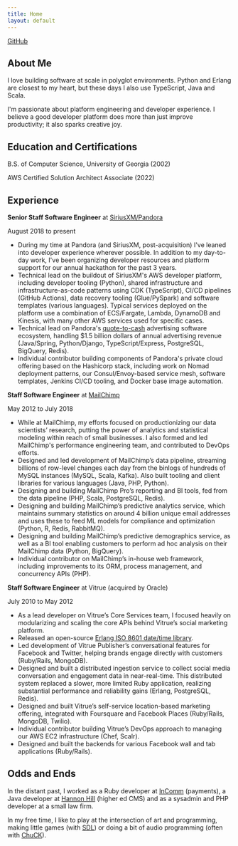 ```yaml
---
title: Home
layout: default
---
```


[GitHub](https://github.com/seansawyer)

## About Me

I love building software at scale in polyglot environments.  Python and Erlang are closest to my heart, but these days I also use TypeScript, Java and Scala.

I'm passionate about platform engineering and developer experience.  I believe a good developer platform does more than just improve productivity; it also sparks creative joy.

## Education and Certifications

B.S. of Computer Science, University of Georgia (2002)

AWS Certified Solution Architect Associate (2022)

## Experience

**Senior Staff Software Engineer** at [SiriusXM/Pandora](https://www.siriusxm.com/)

August 2018 to present

* During my time at Pandora (and SiriusXM, post-acquisition) I've leaned into developer experience wherever possible.  In addition to my day-to-day work, I've been organizing developer resources and platform support for our annual hackathon for the past 3 years.
* Technical lead on the buildout of SiriusXM's AWS developer platform, including developer tooling (Python), shared infrastructure and infrastructure-as-code patterns using CDK (TypeScript), CI/CD pipelines (GitHub Actions), data recovery tooling (Glue/PySpark) and software templates (various languages).  Typical services deployed on the platform use a combination of ECS/Fargate, Lambda, DynamoDB and Kinesis, with many other AWS services used for specific cases.
* Technical lead on Pandora's [quote-to-cash](https://en.wikipedia.org/wiki/Quote_to_cash) advertising software ecosystem, handling $1.5 billion dollars of annual advertising revenue (Java/Spring, Python/Django, TypeScript/Express, PostgreSQL, BigQuery, Redis).
* Individual contributor building components of Pandora's private cloud offering based on the Hashicorp stack, including work on Nomad deployment patterns, our Consul/Envoy-based service mesh, software templates, Jenkins CI/CD tooling, and Docker base image automation.

**Staff Software Engineer** at [MailChimp](https://mailchimp.com/)

May 2012 to July 2018

* While at MailChimp, my efforts focused on productionizing our data scientists’ research, putting the power of analytics and statistical modeling within reach of small businesses.  I also formed and led MailChimp's performance engineering team, and contributed to DevOps efforts.
* Designed and led development of MailChimp’s data pipeline, streaming billions of row-level changes each day from the binlogs of hundreds of MySQL instances (MySQL, Scala, Kafka).  Also built tooling and client libraries for various languages (Java, PHP, Python).
* Designing and building MailChimp Pro’s reporting and BI tools, fed from the data pipeline (PHP, Scala, PostgreSQL, Redis).
* Designing and building MailChimp’s predictive analytics service, which maintains summary statistics on around 4 billion unique email addresses and uses these to feed ML models for compliance and optimization (Python, R, Redis, RabbitMQ).
* Designing and building MailChimp’s predictive demographics service, as well as a BI tool enabling customers to perform ad hoc analysis on their MailChimp data (Python, BigQuery).
* Individual contributor on MailChimp’s in-house web framework, including improvements to its ORM, process management, and concurrency APIs (PHP).

**Staff Software Engineer** at Vitrue (acquired by Oracle)

July 2010 to May 2012

* As a lead developer on Vitrue’s Core Services team, I focused heavily on modularizing and scaling the core APIs behind Vitrue’s social marketing platform.
* Released an open-source [Erlang ISO 8601 date/time library](https://github.com/erlsci/iso8601).
* Led development of Vitrue Publisher’s conversational features for Facebook and Twitter, helping brands engage directly with customers (Ruby/Rails, MongoDB).
* Designed and built a distributed ingestion service to collect social media conversation and engagement data in near-real-time.  This distributed system replaced a slower, more limited Ruby application, realizing substantial performance and reliability gains (Erlang, PostgreSQL, Redis).
* Designed and built Vitrue’s self-service location-based marketing offering, integrated with Foursquare and Facebook Places (Ruby/Rails, MongoDB, Twilio).
* Individual contributor building Vitrue’s DevOps approach to managing our AWS EC2 infrastructure (Chef, Scalr).
* Designed and built the backends for various Facebook wall and tab applications (Ruby/Rails).

## Odds and Ends

In the distant past, I worked as a Ruby developer at [InComm](https://www.incomm.com/) (payments), a Java developer at [Hannon Hill](https://www.hannonhill.com/) (higher ed CMS) and as a sysadmin and PHP developer at a small law firm.

In my free time, I like to play at the intersection of art and programming, making little games (with [SDL](https://www.libsdl.org/)) or doing a bit of audio programming (often with [ChuCK](https://chuck.cs.princeton.edu/)).

